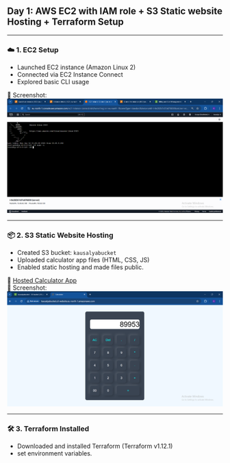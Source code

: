 ## Day 1: AWS EC2 with IAM role + S3 Static website Hosting + Terraform Setup

---

### ☁️ 1. EC2 Setup

- Launched EC2 instance (Amazon Linux 2)
- Connected via EC2 Instance Connect
- Explored basic CLI usage

📸 Screenshot:  
![EC2 Launch](./Day-1/screenshort/ec2-with-IAM-role.png)

---

### 📦 2. S3 Static Website Hosting

- Created S3 bucket: `kausalyabucket`
- Uploaded calculator app files (HTML, CSS, JS)
- Enabled static hosting and made files public.

🔗 [Hosted Calculator App](http://kausalyabucket.s3-website.eu-north-1.amazonaws.com)  
📸 Screenshot:  
![S3 Static Hosting](./Day-1/screenshort/S3-Static-Website-Hosted.png)

---

### 🛠️ 3. Terraform Installed

- Downloaded and installed Terraform (Terraform v1.12.1)
- set environment variables.

